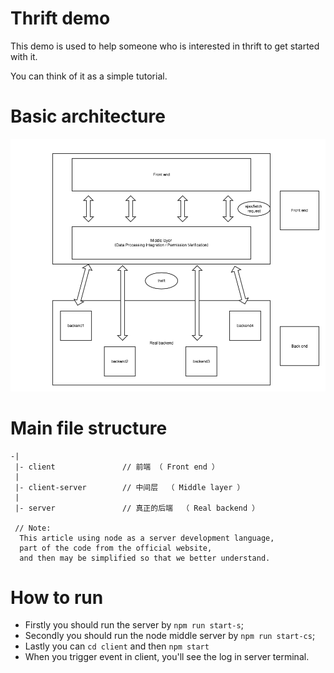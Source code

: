 # Thrift demo
This demo is used to help someone who is interested in thrift to get started with it.

You can think of it as a simple tutorial.
# Basic architecture
![](./img/thrift.png)
# Main file structure
```
-|
 |- client               // 前端 （ Front end ）
 |                          
 |- client-server        // 中间层  （ Middle layer ）
 |  
 |- server               // 真正的后端  （ Real backend ）

 // Note:
  This article using node as a server development language,
  part of the code from the official website,
  and then may be simplified so that we better understand.

```
# How to run
- Firstly you should run the server by `npm run start-s`;
- Secondly you should run the node middle server by `npm run start-cs`;
- Lastly you can `cd client` and then `npm start`
- When you trigger event in client, you'll see the log in server terminal.
